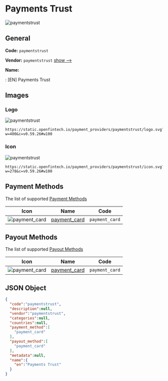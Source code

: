
# Payments Trust 
![paymentstrust](https://static.openfintech.io/payment_providers/paymentstrust/logo.svg?w=400&c=v0.59.26#w100)  

## General 
 
**Code:** `paymentstrust` 
 
**Vendor:** `paymentstrust` [show -->](/vendors/paymentstrust/) 
 
**Name:** 
 
:	[EN] Payments Trust 
 

## Images 

### Logo 
 
![paymentstrust](https://static.openfintech.io/payment_providers/paymentstrust/logo.svg?w=400&c=v0.59.26#w100)  

```
https://static.openfintech.io/payment_providers/paymentstrust/logo.svg?w=400&c=v0.59.26#w100
```  

### Icon 
 
![paymentstrust](https://static.openfintech.io/payment_providers/paymentstrust/icon.svg?w=278&c=v0.59.26#w100)  

```
https://static.openfintech.io/payment_providers/paymentstrust/icon.svg?w=278&c=v0.59.26#w100
```  

## Payment Methods 
 
The list of supported [Payment Methods](/payment-methods/) 

|Icon|Name|Code| 
|:---:|:---:|:---:| 
|![payment_card](https://static.openfintech.io/payment_methods/payment_card/icon.svg?w=278&c=v0.59.26#w100) |[payment_card](/payment-methods/payment_card/)|`payment_card`| 
 

## Payout Methods 
 
The list of supported [Payout Methods](/payout-methods/) 

|Icon|Name|Code| 
|:---:|:---:|:---:| 
|![payment_card](https://static.openfintech.io/payout_methods/payment_card/icon.svg?w=278&c=v0.59.26#w40) |[payment_card](payout-methodspayment_card/)|`payment_card`| 
 

## JSON Object 

```json
{
  "code":"paymentstrust",
  "description":null,
  "vendor":"paymentstrust",
  "categories":null,
  "countries":null,
  "payment_method":[
    "payment_card"
  ],
  "payout_method":[
    "payment_card"
  ],
  "metadata":null,
  "name":{
    "en":"Payments Trust"
  }
}
```  
